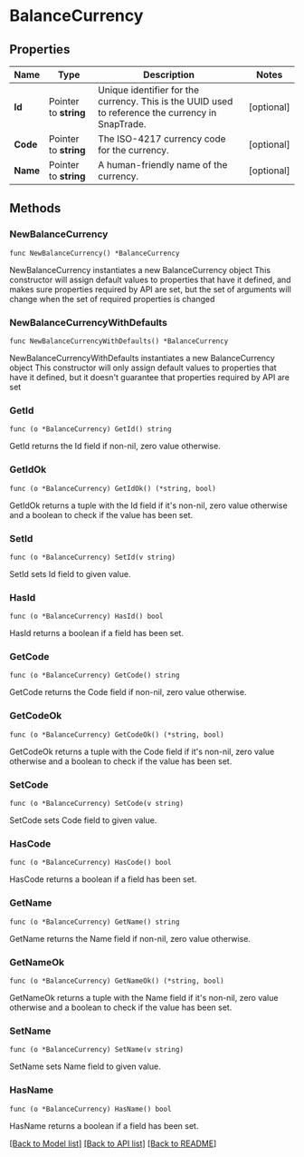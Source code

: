 # BalanceCurrency

## Properties

Name | Type | Description | Notes
------------ | ------------- | ------------- | -------------
**Id** | Pointer to **string** | Unique identifier for the currency. This is the UUID used to reference the currency in SnapTrade. | [optional] 
**Code** | Pointer to **string** | The ISO-4217 currency code for the currency. | [optional] 
**Name** | Pointer to **string** | A human-friendly name of the currency. | [optional] 

## Methods

### NewBalanceCurrency

`func NewBalanceCurrency() *BalanceCurrency`

NewBalanceCurrency instantiates a new BalanceCurrency object
This constructor will assign default values to properties that have it defined,
and makes sure properties required by API are set, but the set of arguments
will change when the set of required properties is changed

### NewBalanceCurrencyWithDefaults

`func NewBalanceCurrencyWithDefaults() *BalanceCurrency`

NewBalanceCurrencyWithDefaults instantiates a new BalanceCurrency object
This constructor will only assign default values to properties that have it defined,
but it doesn't guarantee that properties required by API are set

### GetId

`func (o *BalanceCurrency) GetId() string`

GetId returns the Id field if non-nil, zero value otherwise.

### GetIdOk

`func (o *BalanceCurrency) GetIdOk() (*string, bool)`

GetIdOk returns a tuple with the Id field if it's non-nil, zero value otherwise
and a boolean to check if the value has been set.

### SetId

`func (o *BalanceCurrency) SetId(v string)`

SetId sets Id field to given value.

### HasId

`func (o *BalanceCurrency) HasId() bool`

HasId returns a boolean if a field has been set.

### GetCode

`func (o *BalanceCurrency) GetCode() string`

GetCode returns the Code field if non-nil, zero value otherwise.

### GetCodeOk

`func (o *BalanceCurrency) GetCodeOk() (*string, bool)`

GetCodeOk returns a tuple with the Code field if it's non-nil, zero value otherwise
and a boolean to check if the value has been set.

### SetCode

`func (o *BalanceCurrency) SetCode(v string)`

SetCode sets Code field to given value.

### HasCode

`func (o *BalanceCurrency) HasCode() bool`

HasCode returns a boolean if a field has been set.

### GetName

`func (o *BalanceCurrency) GetName() string`

GetName returns the Name field if non-nil, zero value otherwise.

### GetNameOk

`func (o *BalanceCurrency) GetNameOk() (*string, bool)`

GetNameOk returns a tuple with the Name field if it's non-nil, zero value otherwise
and a boolean to check if the value has been set.

### SetName

`func (o *BalanceCurrency) SetName(v string)`

SetName sets Name field to given value.

### HasName

`func (o *BalanceCurrency) HasName() bool`

HasName returns a boolean if a field has been set.


[[Back to Model list]](../README.md#documentation-for-models) [[Back to API list]](../README.md#documentation-for-api-endpoints) [[Back to README]](../README.md)


